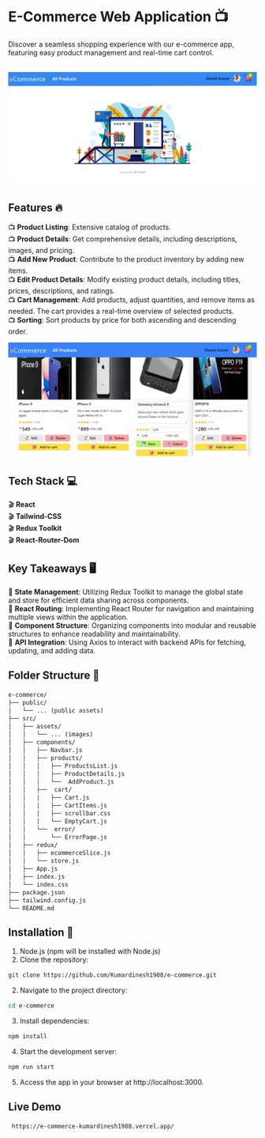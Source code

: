 # E-Commerce Web Application :tv:
Discover a seamless shopping experience with our e-commerce app, featuring easy product management and real-time cart control.<br>
<br>

<img src="/screenshots/homePage.png">

## Features :fire:
:tv: **Product Listing**: Extensive catalog of products.<br>
:tv: **Product Details**: Get comprehensive details, including descriptions, images, and pricing.<br>
:tv: **Add New Product**: Contribute to the product inventory by adding new items.<br>
:tv: **Edit Product Details**: Modify existing product details, including titles, prices, descriptions, and ratings.<br>
:tv: **Cart Management**: Add products, adjust quantities, and remove items as needed. The cart provides a real-time overview of selected products.<br>
:tv: **Sorting**: Sort products by price for both ascending and descending order.<br>

<img src="/screenshots/products page.png">


## Tech Stack :computer:
:clapper: **React** <br>
:clapper: **Tailwind-CSS** <br>
:clapper: **Redux Toolkit** <br>
:clapper: **React-Router-Dom** <br>


## Key Takeaways 🖥️
:movie_camera: **State Management**: Utilizing Redux Toolkit to manage the global state and store for efficient data sharing across components.<br>
:movie_camera: **React Routing**: Implementing React Router for navigation and maintaining multiple views within the application.<br>
:movie_camera: **Component Structure**: Organizing components into modular and reusable structures to enhance readability and maintainability.<br>
:movie_camera: **API Integration**: Using Axios to interact with backend APIs for fetching, updating, and adding data.<br>


## Folder Structure :file_folder:
```
e-commerce/
├── public/
│   └── ... (public assets)
├── src/
│   ├── assets/
│   │   └── ... (images)
│   ├── components/
│   │   ├── Navbar.js
│   │   ├── products/
│   │   │   ├── ProductsList.js
│   │   │   ├── ProductDetails.js
│   │   │   └──  AddProduct.js
│   │   ├──  cart/
│   │   |   ├── Cart.js
│   │   |   ├── CartItems.js
│   │   |   ├── scrollbar.css
│   │   |   └── EmptyCart.js
│   │   └──  error/
│   │       └── ErrorPage.js
│   ├── redux/
│   │   ├── ecommerceSlice.js
│   │   └── store.js
│   ├── App.js
│   ├── index.js
│   └── index.css
├── package.json
├── tailwind.config.js
└── README.md
```


  
## Installation :notebook:
1. Node.js (npm will be installed with Node.js)
1. Clone the repository:
```bash
git clone https://github.com/Kumardinesh1908/e-commerce.git
```
2. Navigate to the project directory:
```bash
cd e-commerce
```
3. Install dependencies:
```bash
npm install
```
4. Start the development server:
```bash
npm run start
```
5. Access the app in your browser at http://localhost:3000.
   

## Live Demo
```
 https://e-commerce-kumardinesh1908.vercel.app/
````


